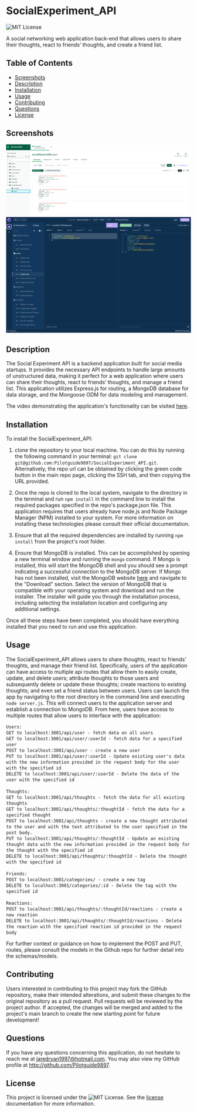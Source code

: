 # SocialExperiment_API

![MIT License](https://img.shields.io/badge/License-MIT-yellow.svg)

A social networking web application back-end that allows users to share their thoughts, react to friends’ thoughts, and create a friend list. 

## Table of Contents
- [Screenshots](#screenshots)
- [Description](#description)
- [Installation](#installation)
- [Usage](#usage)
- [Contributing](#contributing) 
- [Questions](#questions)
- [License](#license)

## Screenshots 
![mongoDB](./assets/MongoDB%20screenshot.png)
![Insomnia](./assets/Insomnia%20Screenshot.png)

## Description

The Social Experiment API is a backend application built for social media startups. It provides the necessary API endpoints to handle large amounts of unstructured data, making it perfect for a web application where users can share their thoughts, react to friends’ thoughts, and manage a friend list. This application utilizes Express.js for routing, a MongoDB database for data storage, and the Mongoose ODM for data modeling and management.

The video demonstrating the application's functionality can be visited [here](https://youtu.be/evaArgp2nTg).

## Installation

To install the SocialExperiment_API:
 1. clone the repository to your local machine. You can do this by running the following command in your terminal: `git clone git@github.com:Pilotguide9897/SocialExperiment_API.git`. Alternatively, the repo url can be obtained by clicking the green code button in the main repo page, clicking the SSH tab, and then copying the URL provided. 

2. Once the repo is cloned to the local system, navigate to the directory in the terminal and run `npm install` in the command line to install the required packages specified in the repo's package.json file. This application requires that users already have node.js and Node Package Manager (NPM) installed to your system. For more information on installing these technologies please consult their official documentation.

3. Ensure that all the required dependencies are installed by running `npm install` from the project's root folder.

4. Ensure that MongoDB is installed. This can be accomplished by opening a new terminal window and running the `mongo` command. If Mongo is installed, this will start the MongoDB shell and you should see a prompt indicating a successful connection to the MongoDB server. If Mongo has not been installed, visit the MongoDB website [here](https://www.mongodb.com) and navigate to the "Download" section. Select the version of MongoDB that is compatible with your operating system and download and run the installer. The installer will guide you through the installation process, including selecting the installation location and configuring any additional settings. 

Once all these steps have been completed, you should have everything installed that you need to run and use this application.

## Usage

The SocialExperiment_API allows users to share thoughts, react to friends' thoughts, and manage their friend list. Specifically, users of the application can have access to multiple api routes that allow them to easily create, update, and delete users; attribute thoughts to those users and subsequently delete or update these thoughts; create reactions to existing thoughts; and even set a friend status between users. Users can launch the app by navigating to the root directory in the command line and executing `node server.js`. This will connect users to the application server and establish a connection to MongoDB. From here, users have access to multiple routes that allow users to interface with the application:

```
Users:
GET to localhost:3001/api/user - fetch data on all users
GET to localhost:3001/api/user/:userId - fetch data for a specified user
POST to localhost:3001/api/user - create a new user
PUT to localhost:3001/api/user/:userId - Update existing user's data with the new information provided in the request body for the user with the specified id 
DELETE to localhost:3001/api/user/:userId - Delete the data of the user with the specified id

Thoughts:
GET to localhost:3001/api/thoughts - fetch the data for all existing thoughts
GET to localhost:3001/api/thoughts/:thoughtId - fetch the data for a specified thought
POST to localhost:3001/api/thoughts - create a new thought attributed to the user and with the text attributed to the user specified in the post body.
PUT to localhost:3001/api/thoughts/:thoughtId - Update an existing thought data with the new information provided in the request body for the thought with the specified id 
DELETE to localhost:3001/api/thoughts/:thoughtId - Delete the thought with the specified id

Friends:
POST to localhost:3001/categories/ - create a new tag
DELETE to localhost:3001/categories/:id - Delete the tag with the specified id

Reactions:
POST to localhost:3001/api/thoughts/:thoughtId/reactions - create a new reaction
DELETE to localhost:3001/api/thoughts/:thoughtId/reactions - Delete the reaction with the specified reaction id provided in the request body
```

For further context or guidance on how to implement the POST and PUT, routes, please consult the models in the Github repo for further detail into the schemas/models.

## Contributing
Users interested in contributing to this project may fork the GitHub repository, make their intended alterations, and submit these changes to the original repository as a pull request. Pull requests will be reviewed by the project author. If accepted, the changes will be merged and added to the project's main branch to create the new starting point for future development!

## Questions
If you have any questions concerning this application, do not hesitate to reach me at jaredryan1997@hotmail.com. You may also view my GitHub profile at http://github.com/Pilotguide9897.

## License
This project is licensed under the ![MIT License](https://img.shields.io/badge/License-MIT-yellow.svg). See the [license](https://opensource.org/licenses/MIT) documentation for more information.
